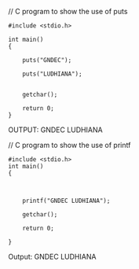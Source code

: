 // C program to show the use of puts
```
#include <stdio.h>

int main()
{

    puts("GNDEC");

    puts("LUDHIANA");
 

    getchar();

    return 0;
}
```

OUTPUT: 
GNDEC
LUDHIANA




// C program to show the use of printf
```
#include <stdio.h>
int main()
{

    

    printf("GNDEC LUDHIANA");

    getchar();

    return 0;

}
```

Output:
GNDEC LUDHIANA






